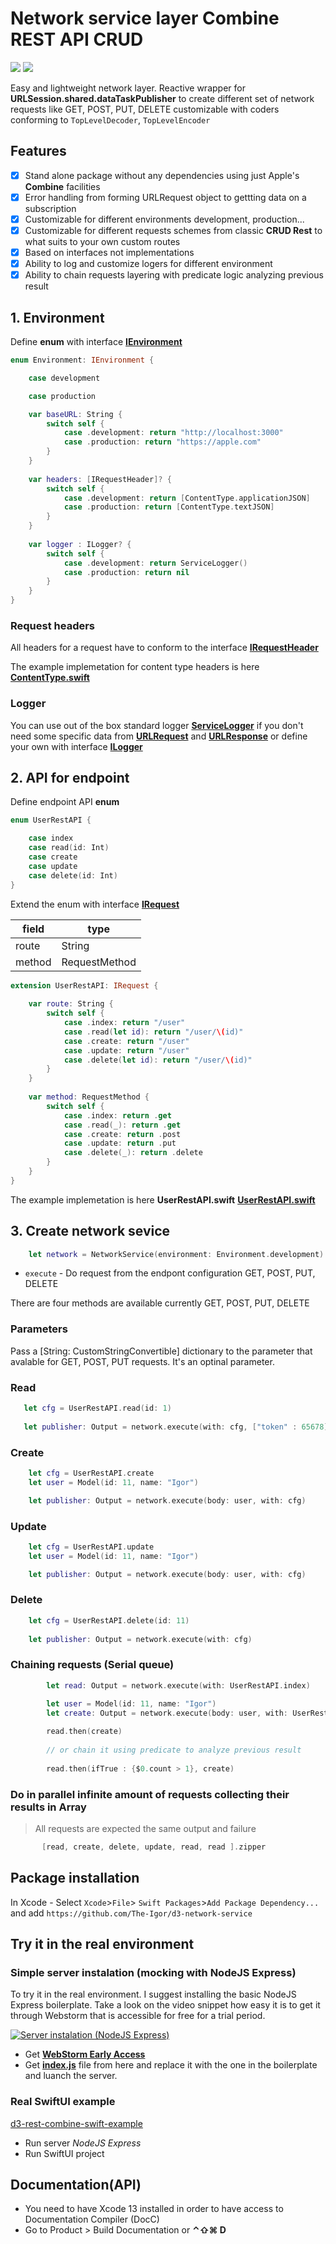 # Network service layer Combine REST API CRUD
[![](https://img.shields.io/endpoint?url=https%3A%2F%2Fswiftpackageindex.com%2Fapi%2Fpackages%2FThe-Igor%2Fd3-network-service%2Fbadge%3Ftype%3Dswift-versions)](https://swiftpackageindex.com/The-Igor/d3-network-service) [![](https://img.shields.io/endpoint?url=https%3A%2F%2Fswiftpackageindex.com%2Fapi%2Fpackages%2FThe-Igor%2Fd3-network-service%2Fbadge%3Ftype%3Dplatforms)](https://swiftpackageindex.com/The-Igor/d3-network-service)

Easy and lightweight network layer. Reactive wrapper for **URLSession.shared.dataTaskPublisher** to create different set of network requests like GET, POST, PUT, DELETE customizable with coders conforming to `TopLevelDecoder`, `TopLevelEncoder`

## Features
- [x] Stand alone package without any dependencies using just Apple's **Combine** facilities
- [x] Error handling from forming URLRequest object to gettting data on a subscription
- [x] Customizable for different environments development, production...
- [x] Customizable for different requests schemes from classic **CRUD Rest** to what suits to your own custom routes
- [x] Based on interfaces not implementations
- [x] Ability to log and customize logers for different environment
- [x] Ability to chain requests layering with predicate logic analyzing previous result

## 1. Environment
Define **enum** with interface [**IEnvironment**](https://github.com/The-Igor/d3-network-service/blob/main/Sources/d3-network-service/protocol/data/IEnvironment.swift)

```swift
enum Environment: IEnvironment {

    case development

    case production

    var baseURL: String {
        switch self {
            case .development: return "http://localhost:3000"
            case .production: return "https://apple.com"
        }
    }
    
    var headers: [IRequestHeader]? {
        switch self {
            case .development: return [ContentType.applicationJSON]
            case .production: return [ContentType.textJSON]
        }
    }
    
    var logger : ILogger? {
        switch self {
            case .development: return ServiceLogger()
            case .production: return nil
        }
    }  
}
```

### Request headers
All headers for a request have to conform to the interface [**IRequestHeader**](https://github.com/The-Igor/d3-network-service/blob/main/Sources/d3-network-service/protocol/data/IRequestHeader.swift)

The example implemetation for content type headers is here [**ContentType.swift**](https://github.com/The-Igor/d3-network-service/blob/main/Sources/d3-network-service/enum/ContentType.swift)

### Logger
You can use out of the box standard logger [**ServiceLogger**](https://github.com/The-Igor/d3-network-service/blob/main/Sources/d3-network-service/log/ServiceLogger.swift) if you don't need some specific data from [**URLRequest**](https://developer.apple.com/documentation/foundation/urlrequest) and [**URLResponse**](https://developer.apple.com/documentation/foundation/urlresponse) or define your own with interface [**ILogger**](https://github.com/The-Igor/d3-network-service/blob/main/Sources/d3-network-service/protocol/ILogger.swift)
## 2. API for endpoint
Define endpoint API **enum** 
```swift
enum UserRestAPI {

    case index
    case read(id: Int)
    case create
    case update
    case delete(id: Int)
}
```

Extend the enum with interface [**IRequest**](https://github.com/The-Igor/d3-network-service/blob/main/Sources/d3-network-service/protocol/data/IRequest.swift)

| field | type |
| --- | --- |
| route | String |
| method | RequestMethod |

```swift
extension UserRestAPI: IRequest {
    
    var route: String {
        switch self {
            case .index: return "/user"
            case .read(let id): return "/user/\(id)"
            case .create: return "/user"
            case .update: return "/user"
            case .delete(let id): return "/user/\(id)"
        }
    }
    
    var method: RequestMethod {
        switch self {
            case .index: return .get
            case .read(_): return .get
            case .create: return .post
            case .update: return .put
            case .delete(_): return .delete
        }
    }
}
```
            
The example implemetation is here **UserRestAPI.swift**
[**UserRestAPI.swift**](https://github.com/The-Igor/d3-network-service/blob/main/Sources/d3-network-service/example/config/UserRestAPI.swift)



## 3. Create network sevice
```swift
    let network = NetworkService(environment: Environment.development)
```

- `execute` - Do request from the endpont configuration GET, POST, PUT, DELETE

There are four methods are available currently  GET, POST, PUT, DELETE

### Parameters
Pass a [String: CustomStringConvertible] dictionary to the parameter that avalable for GET, POST, PUT requests. It's an optinal parameter.

### Read

```swift
   let cfg = UserRestAPI.read(id: 1)
   
   let publisher: Output = network.execute(with: cfg, ["token" : 65678])
```

### Create
```swift
    let cfg = UserRestAPI.create
    let user = Model(id: 11, name: "Igor")

    let publisher: Output = network.execute(body: user, with: cfg)
```
### Update
```swift
    let cfg = UserRestAPI.update
    let user = Model(id: 11, name: "Igor")    

    let publisher: Output = network.execute(body: user, with: cfg)
```

### Delete
```swift
    let cfg = UserRestAPI.delete(id: 11)
    
    let publisher: Output = network.execute(with: cfg)
```    

### Chaining requests (Serial queue)
```swift
        let read: Output = network.execute(with: UserRestAPI.index)

        let user = Model(id: 11, name: "Igor")
        let create: Output = network.execute(body: user, with: UserRestAPI.create)
        
        read.then(create)
            
        // or chain it using predicate to analyze previous result
        
        read.then(ifTrue : {$0.count > 1}, create)
```    

### Do in parallel infinite amount of requests collecting their results in Array
> All requests are expected the same output and failure

```swift
       [read, create, delete, update, read, read ].zipper
``` 

       

## Package installation 
In Xcode - Select `Xcode`>`File`> `Swift Packages`>`Add Package Dependency...`  
and add `https://github.com/The-Igor/d3-network-service`


## Try it in the real environment
### Simple server instalation (mocking with NodeJS Express)

To try it in the real environment. I suggest installing the basic NodeJS Express boilerplate. Take a look on the video snippet how easy it is to get it through Webstorm that is accessible for free for a trial period.

[![Server instalation (NodeJS Express)](https://github.com/The-Igor/d3-network-service/blob/main/img/server_install.png)](https://youtu.be/9FPOYHzcE7A)

- Get [**WebStorm Early Access**](https://www.jetbrains.com/webstorm/nextversion)
- Get [**index.js**](https://github.com/The-Igor/d3-network-service/blob/main/js/index.js) file from here and replace it with the one in the boilerplate and luanch the server.

### Real SwiftUI example
[d3-rest-combine-swift-example](https://github.com/The-Igor/d3-rest-combine-swift-example)
- Run server *NodeJS Express*
- Run SwiftUI project

## Documentation(API)
- You need to have Xcode 13 installed in order to have access to Documentation Compiler (DocC)
- Go to Product > Build Documentation or **⌃⇧⌘ D**
